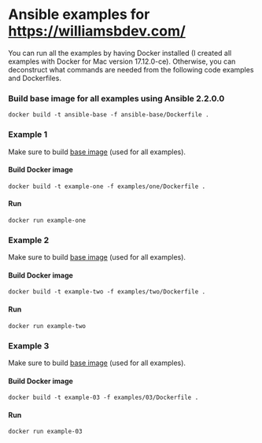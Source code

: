 # Ansible examples for https://williamsbdev.com/

You can run all the examples by having Docker installed (I created all examples
with Docker for Mac version 17.12.0-ce). Otherwise, you can deconstruct what
commands are needed from the following code examples and Dockerfiles.

### Build base image for all examples using Ansible 2.2.0.0

    docker build -t ansible-base -f ansible-base/Dockerfile .

### Example 1

Make sure to build [base image] (used for all examples).

#### Build Docker image

    docker build -t example-one -f examples/one/Dockerfile .

#### Run

    docker run example-one

### Example 2

Make sure to build [base image] (used for all examples).

#### Build Docker image

    docker build -t example-two -f examples/two/Dockerfile .

#### Run

    docker run example-two

### Example 3

Make sure to build [base image] (used for all examples).

#### Build Docker image

    docker build -t example-03 -f examples/03/Dockerfile .

#### Run

    docker run example-03

[base image]: https://github.com/williamsbdev/ansible-examples#build-base-image-for-all-examples-using-ansible-2200
